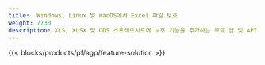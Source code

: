 ```yaml
---
title:  Windows, Linux 및 macOS에서 Excel 파일 보호
weight: 7730
description: XLS, XLSX 및 ODS 스프레드시트에 보호 기능을 추가하는 무료 앱 및 API
---
```

{{< blocks/products/pf/agp/feature-solution >}} 

